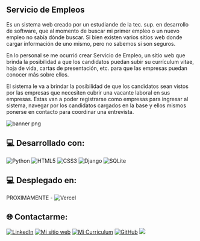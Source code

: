 ## Servicio de Empleos <br>

Es un sistema web creado por un estudiande de la tec. sup. en desarrollo de software, que al momento de buscar mi primer empleo o un nuevo empleo no sabía dónde buscar. Si bien existen varios sitios web donde cargar información de uno mismo, pero no sabemos si son seguros.

En lo personal se me ocurrió crear Servicio de Empleo, un sitio web que brinda la posibilidad a que los candidatos puedan subir su currículum vitae, hoja de vida, cartas de presentación, etc. para que las empresas puedan conocer más sobre ellos.

El sistema le va a brindar la posibilidad de que los candidatos sean vistos por las empresas que necesiten cubrir una vacante laboral en sus empresas. Estas van a poder registrarse como empresas para ingresar al sistema, navegar por los candidatos cargados en la base y ellos mismos ponerse en contacto para coordinar una entrevista.

![banner png](https://github.com/MBerisvil/Serv.Empleo/assets/95480927/03d5616d-d23a-4f9d-9712-5fdbd6e2e4d3)

## 💻 Desarrollado con:
![Python](https://img.shields.io/badge/python-3670A0?style=for-the-badge&logo=python&logoColor=ffdd54) ![HTML5](https://img.shields.io/badge/html5-%23E34F26.svg?style=for-the-badge&logo=html5&logoColor=white) ![CSS3](https://img.shields.io/badge/css3-%231572B6.svg?style=for-the-badge&logo=css3&logoColor=white) ![Django](https://img.shields.io/badge/django-%23092E20.svg?style=for-the-badge&logo=django&logoColor=white) ![SQLite](https://img.shields.io/badge/sqlite-%2307405e.svg?style=for-the-badge&logo=sqlite&logoColor=white)

## 💻 Desplegado en:
PROXIMAMENTE - ![Vercel](https://img.shields.io/badge/vercel-%23000000.svg?style=for-the-badge&logo=vercel&logoColor=white)


## 🌐 Contactarme:
[![LinkedIn](https://img.shields.io/badge/LinkedIn-%230077B5.svg?logo=linkedin&logoColor=white)](https://linkedin.com/in/![Linkedin](https://www.linkedin.com/in/berisvilmauricio/)) [![Mi sitio web](https://img.shields.io/badge/Mi%20sitio%20web-8A2BE2)](https://berisvilmauricio.ar/) [![Mi Curriculum](https://img.shields.io/badge/Mi%20Curriculum%20-grey)](https://github.com/MBerisvil/MBerisvil/files/14909121/Berisvil.Mauricio.pdf)
[![GitHub](https://img.shields.io/badge/GitHub-%230077B5.svg?logo=GitHub&logoColor=white)](https://github.com/MBerisvil/)
[![](https://visitcount.itsvg.in/api?id=MBerisvil&icon=0&color=0)](https://visitcount.itsvg.in)
